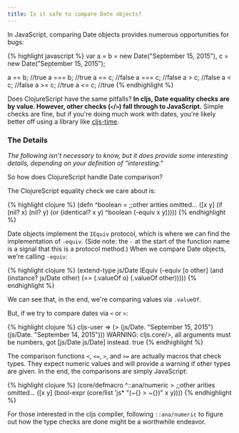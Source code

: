 ```yaml
---
title: Is it safe to compare Date objects?
---
```


In JavaScript, comparing Date objects provides numerous opportunities for bugs:

{% highlight javascript %}
var a = b = new Date("September 15, 2015"),
    c = new Date("September 15, 2015");

a == b; //true
a === b; //true
a == c; //false
a === c; //false
a > c; //false
a < c; //false
a >= c; //true
a <= c; //true
{% endhighlight %}

Does ClojureScript have the same pitfalls? **In cljs, Date equality checks are by value. However, other checks (`<`/`>`) fall through to JavaScript.** Simple checks are fine, but if you're doing much work with dates, you're likely better off using a library like [cljs-time][cljs-time].

### The Details

*The following isn't necessary to know, but it does provide some interesting details, depending on your definition of "interesting."*

So how does ClojureScript handle Date comparison?

The ClojureScript equality check we care about is:

{% highlight clojure %}
(defn ^boolean =
  ;;other arities omitted...
  ([x y]
    (if (nil? x)
      (nil? y)
      (or (identical? x y)
        ^boolean (-equiv x y)))))
{% endhighlight %}

Date objects implement the `IEquiv` protocol, which is where we can find the implementation of `-equiv`. (Side note: the `-` at the start of the function name is a signal that this is a protocol method.) When we compare Date objects, we're calling `-equiv`:

{% highlight clojure %}
(extend-type js/Date
  IEquiv
  (-equiv [o other]
    (and (instance? js/Date other)
         (== (.valueOf o) (.valueOf other)))))
{% endhighlight %}

We can see that, in the end, we're comparing values via `.valueOf`.

But, if we try to compare dates via `<` or `>`:

{% highlight clojure %}
cljs-user => (> (js/Date. "September 15, 2015") (js/Date. "September 14, 2015")))
WARNING: cljs.core/>, all arguments must be numbers, got [js/Date js/Date] instead.
true
{% endhighlight %}

The comparison functions `<`, `<=`, `>`, and `>=` are actually macros that check types. They expect numeric values and will provide a warning if other types are given. In the end, the comparisons are simply JavaScript:

{% highlight clojure %}
(core/defmacro ^::ana/numeric >
  ;;other arities omitted...
  ([x y] (bool-expr (core/list 'js* "(~{} > ~{})" x y))))
{% endhighlight %}

For those interested in the cljs compiler, following `::ana/numeric` to figure out how the type checks are done might be a worthwhile endeavor.

[cljs-time]: https://github.com/andrewmcveigh/cljs-time
